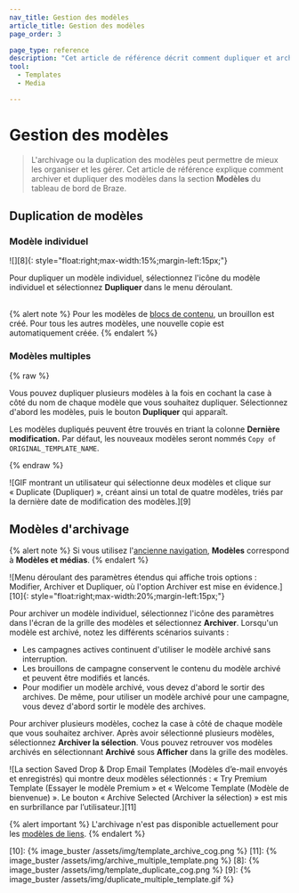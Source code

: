 ```yaml
---
nav_title: Gestion des modèles
article_title: Gestion des modèles
page_order: 3

page_type: reference
description: "Cet article de référence décrit comment dupliquer et archiver des modèles dans la section Modèles et médias du tableau de bord de Braze."
tool:
  - Templates
  - Media

---
```


# Gestion des modèles

> L'archivage ou la duplication des modèles peut permettre de mieux les organiser et les gérer. Cet article de référence explique comment archiver et dupliquer des modèles dans la section **Modèles** du tableau de bord de Braze.

## Duplication de modèles

### Modèle individuel

![][8]{: style="float:right;max-width:15%;margin-left:15px;"}

Pour dupliquer un modèle individuel, sélectionnez l'icône <i class="fas fa-cog"></i> du modèle individuel et sélectionnez **Dupliquer** dans le menu déroulant.
<br><br>

{% alert note %}
Pour les modèles de [blocs de contenu]({{site.baseurl}}/user_guide/engagement_tools/templates_and_media/content_blocks/), un brouillon est créé. Pour tous les autres modèles, une nouvelle copie est automatiquement créée.
{% endalert %}

### Modèles multiples

{% raw %}

Vous pouvez dupliquer plusieurs modèles à la fois en cochant la case à côté du nom de chaque modèle que vous souhaitez dupliquer. Sélectionnez d'abord les modèles, puis le bouton **Dupliquer** qui apparaît.

Les modèles dupliqués peuvent être trouvés en triant la colonne **Dernière modification.**  Par défaut, les nouveaux modèles seront nommés `Copy of ORIGINAL_TEMPLATE_NAME`.

{% endraw %}

![GIF montrant un utilisateur qui sélectionne deux modèles et clique sur « Duplicate (Dupliquer) », créant ainsi un total de quatre modèles, triés par la dernière date de modification des modèles.][9]

## Modèles d'archivage

{% alert note %}
Si vous utilisez l'[ancienne navigation]({{site.baseurl}}/navigation), **Modèles** correspond à **Modèles et médias**.
{% endalert %}

![Menu déroulant des paramètres étendus qui affiche trois options : Modifier, Archiver et Dupliquer, où l'option Archiver est mise en évidence.][10]{: style="float:right;max-width:20%;margin-left:15px;"}

Pour archiver un modèle individuel, sélectionnez l'icône des paramètres dans l'écran de la grille des modèles et sélectionnez **Archiver**. Lorsqu'un modèle est archivé, notez les différents scénarios suivants :

- Les campagnes actives continuent d'utiliser le modèle archivé sans interruption.
- Les brouillons de campagne conservent le contenu du modèle archivé et peuvent être modifiés et lancés.
- Pour modifier un modèle archivé, vous devez d'abord le sortir des archives. De même, pour utiliser un modèle archivé pour une campagne, vous devez d'abord sortir le modèle des archives.

Pour archiver plusieurs modèles, cochez la case à côté de chaque modèle que vous souhaitez archiver. Après avoir sélectionné plusieurs modèles, sélectionnez **Archiver la sélection**. Vous pouvez retrouver vos modèles archivés en sélectionnant **Archivé** sous **Afficher** dans la grille des modèles.

![La section Saved Drop & Drop Email Templates (Modèles d’e-mail envoyés et enregistrés) qui montre deux modèles sélectionnés : « Try Premium Template (Essayer le modèle Premium » et « Welcome Template (Modèle de bienvenue) ». Le bouton « Archive Selected (Archiver la sélection) » est mis en surbrillance par l’utilisateur.][11]

{% alert important %}
L'archivage n'est pas disponible actuellement pour les [modèles de liens]({{site.baseurl}}/user_guide/message_building_by_channel/email/link_templates/#link-templates).
{% endalert %}

[10]: {% image_buster /assets/img/template_archive_cog.png %}
[11]: {% image_buster /assets/img/archive_multiple_template.png %}
[8]: {% image_buster /assets/img/template_duplicate_cog.png %}
[9]: {% image_buster /assets/img/duplicate_multiple_template.gif %}